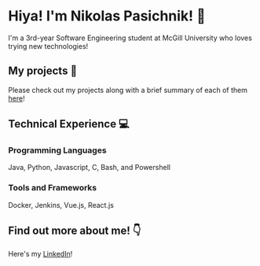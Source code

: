 # Hiya! I'm Nikolas Pasichnik! :dog:
I'm a 3rd-year Software Engineering student at McGill University who loves trying new technologies! 


## My projects :floppy_disk:
Please check out my projects along with a brief summary of each of them [here](https://github.com/NikolasPasichnik/Portfolio)!  


## Technical Experience :computer:
### Programming Languages
Java, Python, Javascript, C, Bash, and Powershell 
### Tools and Frameworks
Docker, Jenkins, Vue.js, React.js 

## Find out more about me! :point_down:
Here's my [LinkedIn](www.linkedin.com/in/nikolas-pasichnik)! 
